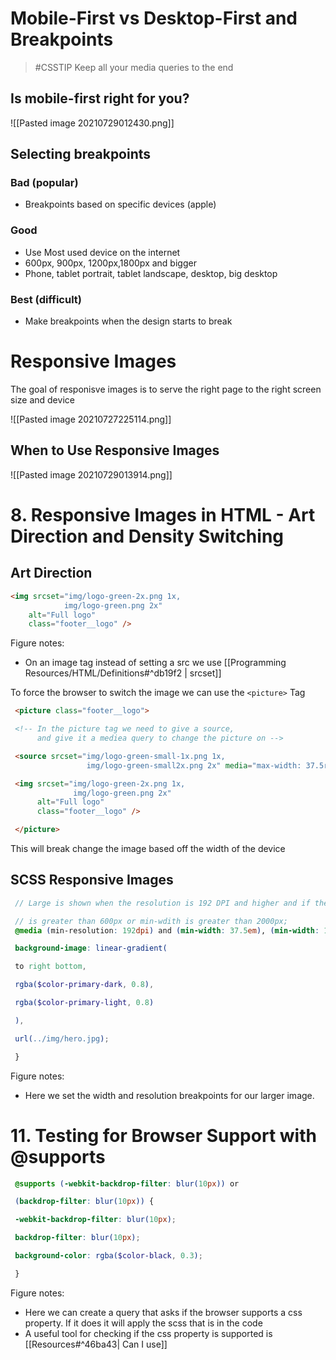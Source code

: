 # Mobile-First vs Desktop-First and Breakpoints


>#CSSTIP Keep all your media queries to the end

## Is mobile-first right for you?
![[Pasted image 20210729012430.png]]

## Selecting breakpoints

### Bad (popular)
- Breakpoints based on specific devices (apple)
### Good
- Use Most used device on the internet
- 600px, 900px, 1200px,1800px and bigger
- Phone, tablet portrait, tablet landscape, desktop, big desktop
### Best (difficult) 
- Make breakpoints when the design starts to break


# Responsive Images 
The goal of responisve images is to serve the right page to the right screen size and device

![[Pasted image 20210727225114.png]]

## When to Use Responsive Images
![[Pasted image 20210729013914.png]]

# 8. Responsive Images in HTML - Art Direction and Density Switching

## Art Direction
 ```html 
<img srcset="img/logo-green-2x.png 1x, 
			 img/logo-green.png 2x" 
	 alt="Full logo" 
	 class="footer__logo" /> 
```
Figure notes:
- On an image tag instead of setting a src we use [[Programming Resources/HTML/Definitions#^db19f2 | srcset]]

To force the browser to switch the image we can use the `<picture>` Tag 

```html 
 <picture class="footer__logo">

 <!-- In the picture tag we need to give a source, 
	  and give it a mediea query to change the picture on -->

 <source srcset="img/logo-green-small-1x.png 1x, 
				 img/logo-green-small2x.png 2x" media="max-width: 37.5rem">

 <img srcset="img/logo-green-2x.png 1x, 
			  img/logo-green.png 2x" 
	  alt="Full logo" 
	  class="footer__logo" />

 </picture>
```

This will break change the image based off the width of the device

## SCSS Responsive Images

```scss
 // Large is shown when the resolution is 192 DPI and higher and if the min-width:

 // is greater than 600px or min-wdith is greater than 2000px;
 @media (min-resolution: 192dpi) and (min-width: 37.5em), (min-width: 125em) {

 background-image: linear-gradient(

 to right bottom,

 rgba($color-primary-dark, 0.8),

 rgba($color-primary-light, 0.8)

 ),

 url(../img/hero.jpg);

 }
```
Figure notes:
 - Here we set the width and resolution breakpoints for our larger image. 

# 11. Testing for Browser Support with @supports

```scss
 @supports (-webkit-backdrop-filter: blur(10px)) or

 (backdrop-filter: blur(10px)) {

 -webkit-backdrop-filter: blur(10px);

 backdrop-filter: blur(10px);

 background-color: rgba($color-black, 0.3);

 }
```
Figure notes:

- Here we can create a query that asks if the browser supports a css property. If it does it will apply the scss that is in the code
- A useful tool for checking if the css property is supported is [[Resources#^46ba43| Can I use]]




